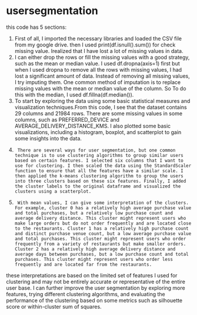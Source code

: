# usersegmentation
this code has 5 sections:
1.	First of all, I imported the necessary libraries  and loaded the CSV file from my google drive. then I used print(df.isnull().sum()) for check missing value. Irealized that I have lost a lot of missing values in data.
2.  I can either drop the rows or fill the missing values with a good strategy, such as the mean or median value. I used df.dropna(axis=1) first but when I used dropna to remove all the rows with missing values, I had lost a significant amount of data. Instead of removing all missing values, I try imputing them. One common method of imputation is to replace missing values with the mean or median value of the column. So To do this with the median, I used df.fillna(df.median()).
3.  To start by exploring the data using some basic statistical measures and visualization techniques.From this code, I see that the dataset contains 29 columns and 21984 rows. There are some missing values in some columns, such as PREFERRED_DEVICE and AVERAGE_DELIVERY_DISTANCE_KMS. I also plotted some basic visualizations, including a histogram, boxplot, and scatterplot to gain some insights into the data.
4.		There are several ways for user segmentation, but one common technique is to use clustering algorithms to group similar users based on certain features. I selected six columns that I want to use for clustering. I then scaled the data using the StandardScaler function to ensure that all the features have a similar scale. I then applied the k-means clustering algorithm to group the users into three clusters based on these six features. Finally, I added the cluster labels to the original dataframe and visualized the clusters using a scatterplot.
5.		With mean values, I can give some interpretation of the clusters. For example, cluster 0 has a relatively high average purchase value and total purchases, but a relatively low purchase count and average delivery distance. This cluster might represent users who make large orders but do not order frequently and are located close to the restaurants. Cluster 1 has a relatively high purchase count and distinct purchase venue count, but a low average purchase value and total purchases. This cluster might represent users who order frequently from a variety of restaurants but make smaller orders. Cluster 2 has a relatively high average delivery distance and average days between purchases, but a low purchase count and total purchases. This cluster might represent users who order less frequently and are located far from the restaurants.

these interpretations are based on the limited set of features I used for clustering and may not be entirely accurate or representative of the entire user base. I can further improve the user segmentation by exploring more features, trying different clustering algorithms, and evaluating the performance of the clustering based on some metrics such as silhouette score or within-cluster sum of squares.



